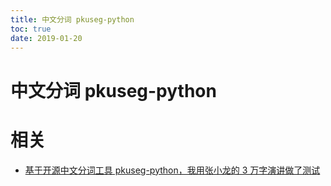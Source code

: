 ```yaml
---
title: 中文分词 pkuseg-python
toc: true
date: 2019-01-20
---
```



# 中文分词 pkuseg-python






# 相关

- [基于开源中文分词工具 pkuseg-python，我用张小龙的 3 万字演讲做了测试](https://foofish.net/pkuseg-python.html)
